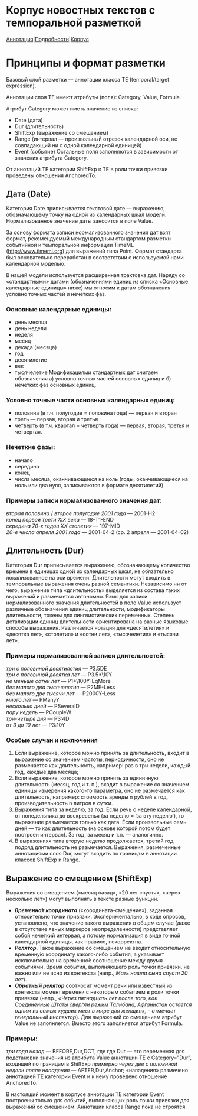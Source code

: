 # Корпус новостных текстов с темпоральной разметкой

[Аннотация](https://yes2helen.github.io/RuTimeCor/index.html)|[Подробности](https://yes2helen.github.io/RuTimeCor/details.html)|[Корпус](https://yes2helen.github.io/RuTimeCor/files.html)

# Принципы и формат разметки

Базовый слой разметки — аннотации класса TE (temporal/target expression).  

Аннотации слоя TE имеют атрибуты (поля): Category, Value, Formula.  

Атрибут Category может иметь значение из списка:
- Date (дата)
- Dur (длительность) 
- ShiftExp (выражение со смещением) 
- Range (интервал — произвольный отрезок календарной оси, не совпадающий ни с одной календарной единицей) 
- Event (событие)
Остальные поля заполняются в зависимости от значения атрибута Category.

От аннотаций TE категории ShiftExp к TE в роли точки привязки проведены отношения AnchoredTo. 

## Дата (Date)

Категория Date приписывается текстовой дате — выражению, обозначающему точку на одной из календарных шкал модели. Нормализованное значение даты заносится в поле Value.  

За основу формата записи нормализованного значения дат взят формат, рекомендуемый международным стандартом разметки событийной и темпоральной информации TimeML (http://www.timeml.org) для выражений типа Point. Формат стандарта был основательно переработан в соответствии с используемой нами календарной моделью. 

В нашей модели используется расширенная трактовка дат. Наряду со «стандартными» датами (обозначениями единиц из списка «Основные календарные единицы» ниже) мы относим к датам обозначения условно точных частей и нечетких фаз. 

### Основные календарные единицы:
- день месяца
- день недели
- неделя
- месяц
- декада (месяца)
- год
- десятилетие 
- век
- тысячелетие
Модификациями стандартных дат считаем обозначения а) условно точных частей основных единиц и б) нечетких фаз основных единиц.

### Условно точные части основных календарных единиц:
- половина (в т.ч. полугодие = половина года) — первая и вторая
- треть — первая, вторая и третья 
- четверть (в т.ч. квартал = четверть года) — первая, вторая, третья и четвертая.

### Нечеткие фазы:
- начало
- середина
- конец 
- числа месяца, оканчивающиеся на ноль (годы, оканчивающиеся на ноль или два нуля, записываются в формате десятилетий)

### Примеры записи нормализованного значения дат:

*вторая половина* / *второе полугодие 2001 года* — 2001-H2  
*конец первой трети XIX века* — 18-T1-END  
*середина 70-х годов XX столетия* — 197-MID  
*20-е числа апреля 2001 года* — 2001-04-2 (ср. 2 апреля — 2001-04-02)

## Длительность (Dur)
Категория Dur приписывается выражению, обозначающему количество времени в единицах одной из календарных шкал, не обязательно локализованное на оси времени. 
Длительности могут входить в темпоральные выражения очень разной семантики. Независимо ни от чего, выражение типа «длительность» выделяется из состава таких выражений и размечается автономно. 
Язык для записи нормализованного значения длительностей в поле Value использует различные обозначения единиц длительности, модификаторы длительности, токены для лингвистических переменных. 
Степень детализации единиц длительности ориентирована на разные языковые способы выражения. Различается нотация для «десятилетия» и «десятка лет», «столетия» и «сотни лет», «тысячелетия» и «тысячи лет». 

### Примеры нормализованной записи длительностей: 
*три с половиной десятилетия* — P3.5DE  
*три с половиной десятка лет* — P3.5*\10Y  
*не меньше сотни лет* — P1*\100Y-EqMore  
*без малого два тысячелетия* — P2ME-Less  
*без малого две тысячи лет* — P2000Y-Less  
*много лет* — PManyY  
*несколько дней* — PSeveralD  
*пару недель* — PCoupleW  
*три-четыре дня* — P3:4D  
*от 3 до 10 лет* — P3:10Y  

### Особые случаи и исключения
1. Если выражение, которое можно принять за длительность, входит в выражение со значением частоты, периодичности, оно не размечается как длительность, например: раз в три недели, каждый год, каждые два месяца;
2. Если выражение, которое можно принять за единичную длительность (месяц, год и т. п.), входит в выражение со значением единицы измерения какого-то параметра, оно не размечается как длительность, например: стоимость аренды n рублей в год, производительность n литров в сутки. 
3. Выражения типа за неделю, за год. Если речь о неделе календарной, от понедельника до воскресенья (за неделю = ’за эту неделю’), то выражение размечается только как дата. Если произвольные семь дней — то как длительность (на основе которой потом будет построен интервал). За год, за месяц и т.п. — аналогично. 
4. В выражениях типа вторую неделю продолжается, третий год подряд длительность не  размечается. 
Выражения, размеченные аннотациями слоя Dur, могут входить по границам в аннотации классов ShiftExp и Range. 

## Выражение со смещением (ShiftExp)
Выражения со смещением («месяц назад», «20 лет спустя», «через несколько лет») могут выполнять в тексте разные функции. 
- ***Временна́я координата*** («координата-смещение»), заданная относительно точки привязки. Экспериментально, в ходе опросов, установлено, что значение такого выражения в общем случае (даже в отсутствие явных маркеров неопределенности) представляет собой нечеткий интервал, а потому нормализация в виде точной календарной единицы, как правило, некорректна. 
- ***Релятор***. Такое выражение со смещением не вводит относительную временну́ю координату какого-либо события, а указывает исключительно на временно́е соотношение между двумя событиями. Время события, выполняющего роль точки привязки, не важно или не ясно из контекста (напр., *Мать нашла сына спустя 20 лет*). 
- ***Обратный релятор*** соотносит момент речи или известный из контекста момент времени с некоторым событием в роли точки привязки (напр., *«Через пятнадцать лет после того, как Соединенные Штаты свергли режим Талибана, Афганистан остается одним из самых худших мест в мире для женщин», – отмечает генеральный инспектор*).
Для выражений со смещением атрибут Value не заполняется. Вместо этого заполняется атрибут Formula. 

### Примеры: 
*три года назад* — BEFORE,Dur,DCT, где где Dur — это переменная для подстановки значения из атрибута Value аннотации TE c Category=”Dur”, входящей по границам в ShiftExp
*примерно через две с половиной недели после нападения*  — AFTER,Dur,Anchor; «нападения» размечено аннотацией TE категории Event и к нему проведено отношение AnchoredTo.

В настоящий момент в корпусе аннотации TE категории Event построены только для событий, выполняющих роль точки привязки для выражений со смещением. Аннотации класса Range пока не строятся. 



